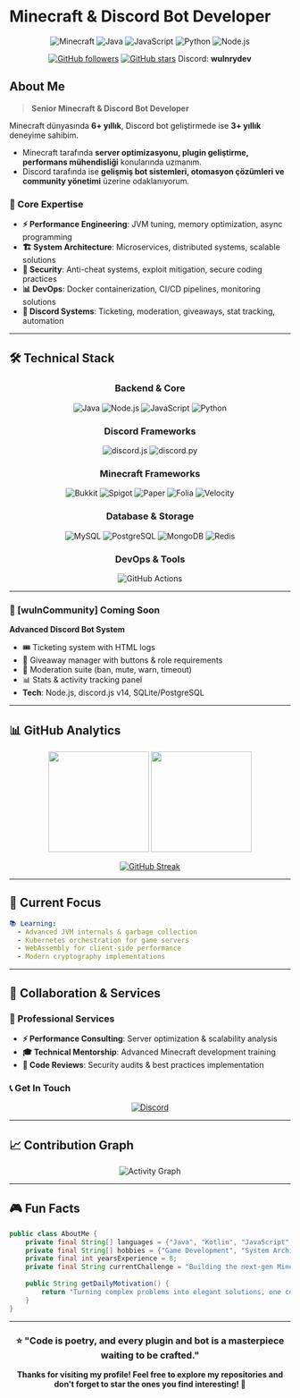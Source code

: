 # Minecraft & Discord Bot Developer

<div align="center">

![Minecraft](https://img.shields.io/badge/Minecraft-Java%20Edition-62B47A?style=for-the-badge&logo=minecraft&logoColor=white)
![Java](https://img.shields.io/badge/Java-ED8B00?style=for-the-badge&logo=java&logoColor=white)
![JavaScript](https://img.shields.io/badge/JavaScript-F7DF1E?style=for-the-badge&logo=javascript&logoColor=black)
![Python](https://img.shields.io/badge/Python-3776AB?style=for-the-badge&logo=python&logoColor=white)
![Node.js](https://img.shields.io/badge/Node.js-339933?style=for-the-badge&logo=node.js&logoColor=white)

[![GitHub followers](https://img.shields.io/github/followers/wulnrydev?style=social)](https://github.com/wulnrydev)
[![GitHub stars](https://img.shields.io/github/stars/wulnrydev?style=social)](https://github.com/wulnrydev)
Discord: **wulnrydev**

</div>

## About Me

> **Senior Minecraft & Discord Bot Developer**

Minecraft dünyasında **6+ yıllık**, Discord bot geliştirmede ise **3+ yıllık** deneyime sahibim.  
- Minecraft tarafında **server optimizasyonu, plugin geliştirme, performans mühendisliği** konularında uzmanım.  
- Discord tarafında ise **gelişmiş bot sistemleri, otomasyon çözümleri ve community yönetimi** üzerine odaklanıyorum.  

### 🎯 Core Expertise
- **⚡ Performance Engineering**: JVM tuning, memory optimization, async programming
- **🏗️ System Architecture**: Microservices, distributed systems, scalable solutions  
- **🔐 Security**: Anti-cheat systems, exploit mitigation, secure coding practices
- **📊 DevOps**: Docker containerization, CI/CD pipelines, monitoring solutions
- **🤖 Discord Systems**: Ticketing, moderation, giveaways, stat tracking, automation

---

## 🛠️ Technical Stack

<div align="center">

### **Backend & Core**
![Java](https://img.shields.io/badge/Java_17+-ED8B00?style=flat-square&logo=java&logoColor=white)
![Node.js](https://img.shields.io/badge/Node.js-339933?style=flat-square&logo=node.js&logoColor=white)
![JavaScript](https://img.shields.io/badge/JavaScript-F7DF1E?style=flat-square&logo=javascript&logoColor=black)
![Python](https://img.shields.io/badge/Python-3776AB?style=flat-square&logo=python&logoColor=white)

### **Discord Frameworks**
![discord.js](https://img.shields.io/badge/discord.js-5865F2?style=flat-square&logo=discord&logoColor=white)
![discord.py](https://img.shields.io/badge/discord.py-3776AB?style=flat-square&logo=python&logoColor=white)

### **Minecraft Frameworks**
![Bukkit](https://img.shields.io/badge/Bukkit-FF6B35?style=flat-square&logo=minecraft&logoColor=white)
![Spigot](https://img.shields.io/badge/Spigot-FF8C00?style=flat-square&logo=minecraft&logoColor=white)
![Paper](https://img.shields.io/badge/Paper-2E7D32?style=flat-square&logo=minecraft&logoColor=white)
![Folia](https://img.shields.io/badge/Folia-7B1FA2?style=flat-square&logo=minecraft&logoColor=white)
![Velocity](https://img.shields.io/badge/Velocity-FF5722?style=flat-square&logo=minecraft&logoColor=white)

### **Database & Storage**
![MySQL](https://img.shields.io/badge/MySQL-4479A1?style=flat-square&logo=mysql&logoColor=white)
![PostgreSQL](https://img.shields.io/badge/PostgreSQL-336791?style=flat-square&logo=postgresql&logoColor=white)
![MongoDB](https://img.shields.io/badge/MongoDB-47A248?style=flat-square&logo=mongodb&logoColor=white)
![Redis](https://img.shields.io/badge/Redis-DC382D?style=flat-square&logo=redis&logoColor=white)

### **DevOps & Tools**
![GitHub Actions](https://img.shields.io/badge/GitHub%20Actions-2088FF?style=flat-square&logo=github-actions&logoColor=white)

</div>

---

### 🤖 [wulnCommunity] Coming Soon  
**Advanced Discord Bot System**  
- 🎟️ Ticketing system with HTML logs  
- 🎉 Giveaway manager with buttons & role requirements  
- 🔨 Moderation suite (ban, mute, warn, timeout)
- 📊 Stats & activity tracking panel  
- **Tech**: Node.js, discord.js v14, SQLite/PostgreSQL  

---

## 📊 GitHub Analytics

<div align="center">

<img height="180em" src="https://github-readme-stats.vercel.app/api?username=wulnrydev&show_icons=true&theme=tokyonight&include_all_commits=true&count_private=true"/>
<img height="180em" src="https://github-readme-stats.vercel.app/api/top-langs/?username=wulnrydev&layout=compact&langs_count=7&theme=tokyonight"/>

</div>

<div align="center">

[![GitHub Streak](https://github-readme-streak-stats.herokuapp.com/?user=wulnrydev&theme=tokyonight)](https://git.io/streak-stats)

</div>

---

## 🎯 Current Focus

```yaml
📚 Learning:
  - Advanced JVM internals & garbage collection
  - Kubernetes orchestration for game servers  
  - WebAssembly for client-side performance
  - Modern cryptography implementations
```

---

## 🤝 Collaboration & Services

### 💼 Professional Services
- **⚡ Performance Consulting**: Server optimization & scalability analysis  
- **🎓 Technical Mentorship**: Advanced Minecraft development training
- **🔧 Code Reviews**: Security audits & best practices implementation

### 📞 Get In Touch

<div align="center">

[![Discord](https://img.shields.io/badge/Discord-wulnrydev-7289DA?style=for-the-badge&logo=discord&logoColor=white)](https://discord.com/users/902241075316535366)

</div>

---

## 📈 Contribution Graph

<div align="center">

![Activity Graph](https://github-readme-activity-graph.vercel.app/graph?username=wulnrydev&theme=tokyo-night&hide_border=true&area=true)

</div>

---

## 🎮 Fun Facts

```java
public class AboutMe {
    private final String[] languages = {"Java", "Kotlin", "JavaScript", "Python"};
    private final String[] hobbies = {"Game Development", "System Architecture", "Coffee Brewing"};
    private final int yearsExperience = 8;
    private final String currentChallenge = "Building the next-gen Minecraft server infrastructure";
    
    public String getDailyMotivation() {
        return "Turning complex problems into elegant solutions, one commit at a time! ☕";
    }
}
```

---

<div align="center">

### ⭐ "Code is poetry, and every plugin and bot is a masterpiece waiting to be crafted."

**Thanks for visiting my profile! Feel free to explore my repositories and don't forget to star the ones you find interesting! 🌟**

</div>
